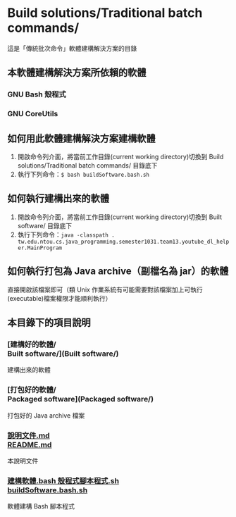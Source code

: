 # Build solutions/Traditional batch commands/ 
這是「傳統批次命令」軟體建構解決方案的目錄

## 本軟體建構解決方案所依賴的軟體
### GNU Bash 殼程式

### GNU CoreUtils

## 如何用此軟體建構解決方案建構軟體
1. 開啟命令列介面，將當前工作目錄(current working directory)切換到  Build solutions/Traditional batch commands/  目錄底下
2. 執行下列命令：`$ bash buildSoftware.bash.sh`

## 如何執行建構出來的軟體
1. 開啟命令列介面，將當前工作目錄(current working directory)切換到 Built software/ 目錄底下
2. 執行下列命令：`java -classpath . tw.edu.ntou.cs.java_programming.semester1031.team13.youtube_dl_helper.MainProgram`

## 如何執行打包為 Java archive（副檔名為 jar）的軟體
直接開啟該檔案即可（類 Unix 作業系統有可能需要對該檔案加上可執行(executable)檔案權限才能順利執行）

## 本目錄下的項目說明
### [建構好的軟體/<br />Built software/](Built software/)
建構出來的軟體

### [打包好的軟體/<br />Packaged software](Packaged software/)
打包好的 Java archive 檔案

### [說明文件.md<br />README.md](README.md)
本說明文件

### [建構軟體.bash 殼程式腳本程式.sh<br />buildSoftware.bash.sh](buildSoftware.bash.sh)
軟體建構 Bash 腳本程式

